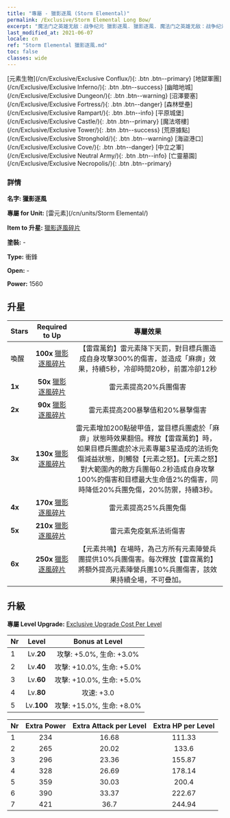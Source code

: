 ```yaml
---
title: "專屬 - 獵影逐風 (Storm Elemental)"
permalink: /Exclusive/Storm Elemental Long Bow/
excerpt: "魔法门之英雄无敌：战争纪元 獵影逐風. 獵影逐風. 魔法门之英雄无敌：战争纪元 專屬 獵影逐風. 雷元素 專屬."
last_modified_at: 2021-06-07
locale: cn
ref: "Storm Elemental 獵影逐風.md"
toc: false
classes: wide
---
```

 [元素生物](/cn/Exclusive/Exclusive Conflux/){: .btn .btn--primary} [地獄軍團](/cn/Exclusive/Exclusive Inferno/){: .btn .btn--success} [幽暗地城](/cn/Exclusive/Exclusive Dungeon/){: .btn .btn--warning} [沼澤要塞](/cn/Exclusive/Exclusive Fortress/){: .btn .btn--danger} [森林壁壘](/cn/Exclusive/Exclusive Rampart/){: .btn .btn--info} [平原城堡](/cn/Exclusive/Exclusive Castle/){: .btn .btn--primary} [魔法塔樓](/cn/Exclusive/Exclusive Tower/){: .btn .btn--success} [荒原據點](/cn/Exclusive/Exclusive Stronghold/){: .btn .btn--warning} [海盜港口](/cn/Exclusive/Exclusive Cove/){: .btn .btn--danger} [中立之軍](/cn/Exclusive/Exclusive Neutral Army/){: .btn .btn--info} [亡靈墓園](/cn/Exclusive/Exclusive Necropolis/){: .btn .btn--primary} 

### 詳情
 **名字: 獵影逐風** 

 **專屬 for Unit:** [雷元素](/cn/units/Storm Elemental/) 

 **Item to 升星:** [獵影逐風碎片](/cn/Items/con_914/)

 **塗裝:** -

 **Type:** 衝鋒

 **Open:** -

 **Power:** 1560

## 升星

  |     Stars    |  Required to Up | 專屬效果 |
  |:-------------|:---------------:|:---------------:|
  |  喚醒  | **100x** [獵影逐風碎片](/cn/Items/con_914/) | 【雷霆萬鈞】雷元素降下天罰，對目標兵團造成自身攻擊300%的傷害，並造成「麻痹」效果，持續5秒，冷卻時間20秒，前置冷卻12秒 |
  | **1x** <i class="fas fa-star"/> | **50x** [獵影逐風碎片](/cn/Items/con_914/) | 雷元素提高20%兵團傷害 |
  | **2x** <i class="fas fa-star"/> | **90x** [獵影逐風碎片](/cn/Items/con_914/) | 雷元素提高200暴擊值和20%暴擊傷害 |
  | **3x** <i class="fas fa-star"/> | **130x** [獵影逐風碎片](/cn/Items/con_914/) | 雷元素增加200點破甲值，當目標兵團處於「麻痹」狀態時效果翻倍。釋放【雷霆萬鈞】時，如果目標兵團處於冰元素專屬3星造成的法術免傷減益狀態，則觸發【元素之怒】。【元素之怒】對大範圍內的敵方兵團每0.2秒造成自身攻擊100%的傷害和目標最大生命值2%的傷害，同時降低20%兵團免傷，20%防禦，持續3秒。 |
  | **4x** <i class="fas fa-star"/> | **170x** [獵影逐風碎片](/cn/Items/con_914/) | 雷元素提高25%兵團免傷 |
  | **5x** <i class="fas fa-star"/> | **210x** [獵影逐風碎片](/cn/Items/con_914/) | 雷元素免疫氣系法術傷害 |
  | **6x** <i class="fas fa-star"/> | **250x** [獵影逐風碎片](/cn/Items/con_914/) | 【元素共鳴】在場時，為己方所有元素陣營兵團提供10%兵團傷害。每次釋放【雷霆萬鈞】將額外提高元素陣營兵團10%兵團傷害，該效果持續全場，不可疊加。 |


## 升級
 **專屬 Level Upgrade:** [Exclusive Upgrade Cost Per Level](/Exclusive/ExclusiveUpgradeCostPerLevel/)

  |  Nr  |   Level  | Bonus at Level |
  |:-----|:--------:|:--------------:|
  | 1 | Lv.**20** | 攻擊: +5.0%, 生命: +3.0% |
  | 2 | Lv.**40** | 攻擊: +10.0%, 生命: +5.0% |
  | 3 | Lv.**60** | 攻擊: +10.0%, 生命: +5.0% |
  | 4 | Lv.**80** | 攻速: +3.0 |
  | 5 | Lv.**100** | 攻擊: +15.0%, 生命: +8.0% |


  |  Nr  |  Extra Power | Extra Attack per Level | Extra HP per Level |
  |:-----|:--------:|:--------:|:--------:|
  | 1 | 234 | 16.68 | 111.33 |
  | 2 | 265 | 20.02 | 133.6 |
  | 3 | 296 | 23.36 | 155.87 |
  | 4 | 328 | 26.69 | 178.14 |
  | 5 | 359 | 30.03 | 200.4 |
  | 6 | 390 | 33.37 | 222.67 |
  | 7 | 421 | 36.7 | 244.94 |


